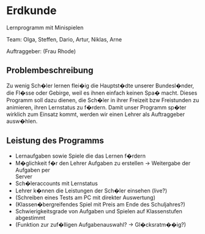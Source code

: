 Erdkunde
========

Lernprogramm mit Minispielen

Team: Olga, Steffen, Dario, Artur, Niklas, Arne

Auftraggeber: (Frau Rhode)


Problembeschreibung
-------------------
Zu wenig Sch�ler lernen flei�ig die Hauptst�dte unserer Bundesl�nder, die Fl�sse oder Gebirge, weil es ihnen einfach keinen Spa� macht. 
Dieses Programm soll dazu dienen, die Sch�ler in ihrer Freizeit bzw Freistunden zu animieren, ihren Lernstatus zu f�rdern. Damit unser Programm sp�ter wirklich zum Einsatz kommt, werden wir einen Lehrer als Auftraggeber ausw�hlen. 
 

Leistung des Programms
----------------------
- Lernaufgaben sowie Spiele die das Lernen f�rdern
- M�glichkeit f�r den Lehrer Aufgaben zu erstellen -> Weitergabe der Aufgaben per  
  Server
- Sch�leraccounts mit Lernstatus
- Lehrer k�nnen die Leistungen der Sch�ler einsehen (live?)
- (Schreiben eines Tests am PC mit direkter Auswertung)
- (Klassen�bergreifendes Spiel mit Preis am Ende des Schuljahres?)
- Schwierigkeitsgrade von Aufgaben und Spielen auf Klassenstufen abgestimmt
- (Funktion zur zuf�lligen Aufgabenauswahl? -> Gl�cksratm��ig?) 
